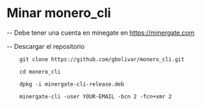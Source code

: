 # Minar monero_cli #
-- Debe tener una cuenta en minegate en https://minergate.com

-- Descargar el repositorio 
```terminal
	git clone https://github.com/gbolivar/monero_cli.git
```

```terminal
 	cd monero_cli
```

```terminal
 	dpkg -i minergate-cli-release.deb
 ```
```terminal
 	minergate-cli -user YOUR-EMAIL -bcn 2 -fcn+xmr 2
```